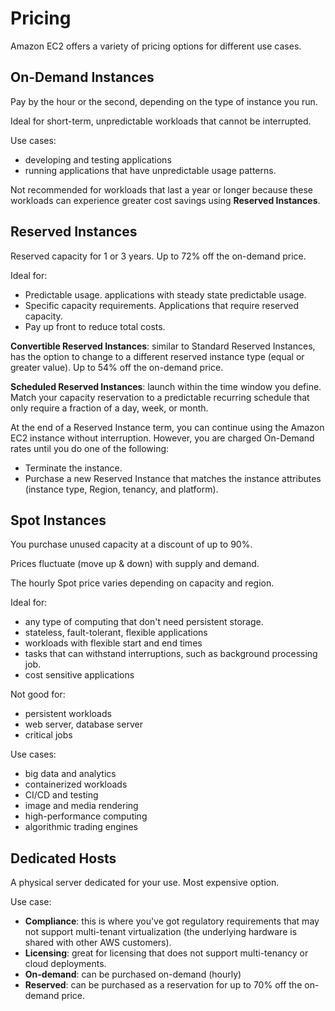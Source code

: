 # Pricing

Amazon EC2 offers a variety of pricing options for different use cases.

## On-Demand Instances

Pay by the hour or the second, depending on the type of instance you run.

Ideal for short-term, unpredictable workloads that cannot be interrupted.

Use cases:

- developing and testing applications
- running applications that have unpredictable usage patterns.

Not recommended for workloads that last a year or longer because these workloads can experience greater cost savings using **Reserved Instances**.


## Reserved Instances

Reserved capacity for 1 or 3 years. Up to 72% off the on-demand price.

Ideal for:
- Predictable usage. applications with steady state predictable usage.
- Specific capacity requirements. Applications that require reserved capacity.
- Pay up front to reduce total costs.

**Convertible Reserved Instances**: similar to Standard Reserved Instances, 
has the option to change to a different reserved instance type (equal or greater value).
Up to 54% off the on-demand price.

**Scheduled Reserved Instances**: launch within the time window you define. Match your capacity reservation to a predictable recurring schedule that only require a fraction of a day, week, or month.

At the end of a Reserved Instance term, you can continue using the Amazon EC2 instance without interruption. However, you are charged On-Demand rates until you do one of the following:

- Terminate the instance.
- Purchase a new Reserved Instance that matches the instance attributes (instance type, Region, tenancy, and platform).


## Spot Instances

You purchase unused capacity at a discount of up to 90%.

Prices fluctuate (move up & down) with supply and demand.

The hourly Spot price varies depending on capacity and region.

Ideal for:
- any type of computing that don't need persistent storage.
- stateless, fault-tolerant, flexible applications
- workloads with flexible start and end times
- tasks that can withstand interruptions, such as background processing job.
- cost sensitive applications

Not good for:
- persistent workloads
- web server, database server
- critical jobs

Use cases:
- big data and analytics
- containerized workloads
- CI/CD and testing
- image and media rendering
- high-performance computing
- algorithmic trading engines


## Dedicated Hosts

A physical server dedicated for your use. Most expensive option. 

Use case:
- **Compliance**: this is where you've got regulatory requirements that may not support multi-tenant virtualization (the underlying hardware is shared with other AWS customers).
- **Licensing**: great for licensing that does not support multi-tenancy or cloud deployments.
- **On-demand**: can be purchased on-demand (hourly)
- **Reserved**: can be purchased as a reservation for up to 70% off the on-demand price.
